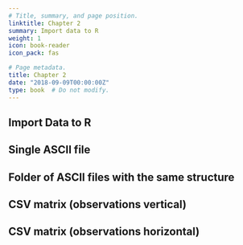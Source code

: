 ```yaml
---
# Title, summary, and page position.
linktitle: Chapter 2
summary: Import data to R
weight: 1
icon: book-reader
icon_pack: fas

# Page metadata.
title: Chapter 2
date: "2018-09-09T00:00:00Z"
type: book  # Do not modify.
---
```


## Import Data to R

## Single ASCII file


## Folder of ASCII files with the same structure


## CSV matrix (observations vertical)

## CSV matrix (observations horizontal)

